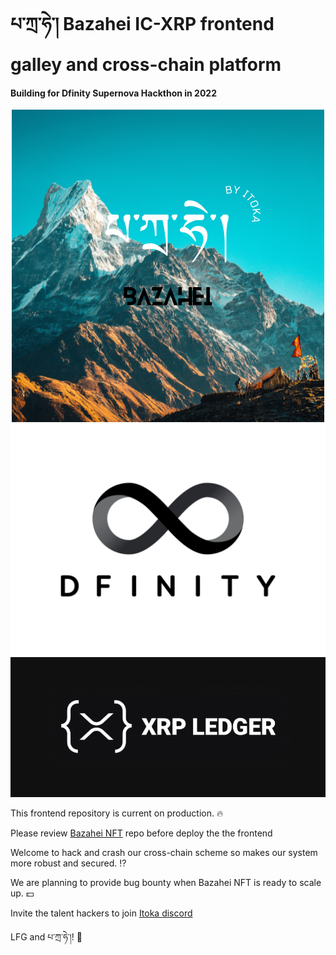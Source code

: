 # པ་ཀྲ་ཧེ་། Bazahei IC-XRP frontend galley and cross-chain platform
#### Building for Dfinity Supernova Hackthon in 2022

<p align="center">
  <img src="https://github.com/Itoka-DAO/IC-XRP/blob/main/Bazahei_cover.png">
  <img src="https://github.com/Itoka-DAO/xrp_server/blob/main/DFINITY%20logo%20-%20dark.png">
  <img src="https://github.com/Itoka-DAO/xrp_server/blob/main/xrpl.png">
</p>

This frontend repository is current on production. :fire: 

Please review [Bazahei NFT](https://github.com/Itoka-DAO/IC-XRP) repo before deploy the the frontend 

Welcome to hack and crash our cross-chain scheme so makes our system more robust and secured. :interrobang: 

We are planning to provide bug bounty when Bazahei NFT is ready to scale up. :dollar: 

Invite the talent hackers to join [Itoka discord](https://discord.gg/7BqSGMCE5c)

LFG and པ་ཀྲ་ཧེ་།! :rocket: 

